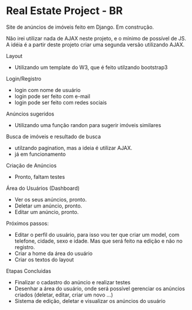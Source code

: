 # Real Estate Project - BR
Site de anúncios de imóveis feito em Django. Em construção.

Não irei utilizar nada de AJAX neste projeto, e o mínimo de possível de JS. A idéia é a partir
deste projeto criar uma segunda versão utilizando AJAX. 

Layout
- Utilizando um template do W3, que é feito utilzando bootstrap3

Login/Registro
- login com nome de usuário
- login pode ser feito com e-mail
- login pode ser feito com redes sociais

Anúncios sugeridos
- Utilizando uma função randon para sugerir imóveis similares

Busca de imóveis e resultado de busca
- utilzando pagination, mas a ideia é utilizar AJAX.
- já em funcionamento

Criação de Anúncios
- Pronto, faltam testes

Área do Usuários (Dashboard)
- Ver os seus anúncios, pronto.
- Deletar um anúncio, pronto.
- Editar um anúncio, pronto.


Próximos passos:
- Editar o perfil do usuário, para isso vou ter que criar um model, com telefone, cidade, sexo e idade. Mas que será feito na edição e não no registro.
- Criar a home da área do usuário
- Criar os textos do layout

Etapas Concluidas
- Finalizar o cadastro do anúncio e realizar testes
- Desenhar a área do usuário, onde será possível gerenciar os anúncios criados (deletar, editar, criar um novo ...)
- Sistema de edição, deletar e visualizar os anúncios do usuário

 
